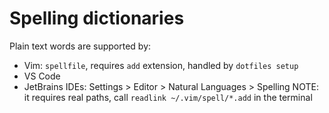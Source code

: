 # Spelling dictionaries

Plain text words are supported by:

- Vim: `spellfile`, requires `add` extension, handled by `dotfiles setup`
- VS Code
- JetBrains IDEs: Settings > Editor > Natural Languages > Spelling
  NOTE: it requires real paths, call `readlink ~/.vim/spell/*.add` in the terminal

